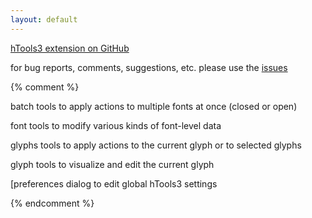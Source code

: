 ```yaml
---
layout: default
---
```


[hTools3 extension on GitHub](http://github.com/gferreira/htools3_extension) 

for bug reports, comments, suggestions, etc. please use the [issues](http://github.com/gferreira/htools3_extension/issues)

{% comment %}

batch
tools to apply actions to multiple fonts at once (closed or open)

font
tools to modify various kinds of font-level data

glyphs
tools to apply actions to the current glyph or to selected glyphs

glyph
tools to visualize and edit the current glyph

[preferences
dialog to edit global hTools3 settings

{% endcomment %}